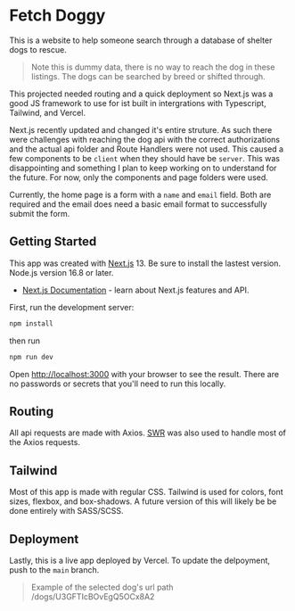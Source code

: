 # Fetch Doggy

This is a website to help someone search through a database of shelter dogs to rescue.

> Note this is dummy data, there is no way to reach the dog in these listings.
> The dogs can be searched by breed or shifted through.

This projected needed routing and a quick deployment so Next.js was a good JS framework to use for ist built in intergrations with Typescript, Tailwind, and Vercel.

Next.js recently updated and changed it's entire struture. As such there were challenges with reaching the dog api with the correct authorizations and the actual api folder and Route Handlers were not used. This caused a few components to be `client` when they should have be `server`.
This was disappointing and something I plan to keep working on to understand for the future.
For now, only the components and page folders were used.

Currently, the home page is a form with a `name` and `email` field. Both are required and the email does need a basic email format to successfully submit the form.

## Getting Started

This app was created with [Next.js](https://nextjs.org/) 13. Be sure to install the lastest version.
Node.js version 16.8 or later.

- [Next.js Documentation](https://nextjs.org/docs) - learn about Next.js features and API.

First, run the development server:

```bash
npm install
```

then run

```bash
npm run dev
```

Open [http://localhost:3000](http://localhost:3000) with your browser to see the result.
There are no passwords or secrets that you'll need to run this locally.

## Routing

All api requests are made with Axios.
[SWR]('https://swr.vercel.app/docs/getting-started') was also used to handle most of the Axios requests.

## Tailwind

Most of this app is made with regular CSS. Tailwind is used for colors, font sizes, flexbox, and box-shadows.
A future version of this will likely be be done entirely with SASS/SCSS.

## Deployment

Lastly, this is a live app deployed by Vercel. To update the delpoyment, push to the `main` branch.

> Example of the selected dog's url path /dogs/U3GFTIcBOvEgQ5OCx8A2
